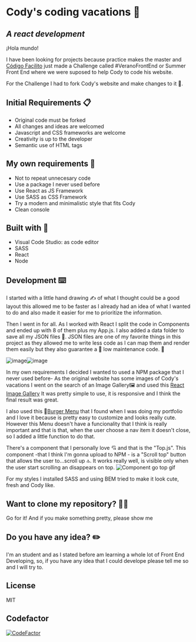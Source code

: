 # Cody's coding vacations 🐊
## _A react development_

¡Hola mundo!

I have been looking for projects because practice makes the master and [Código Facilito](https://codigofacilito.com/usuarios/mis_cursos) just made a Challenge called  #VeranoFrontEnd or Summer Front End where we were suposed to help Cody to code his website.

For the Challenge I had to fork Cody's website and make changes to it 🐊.

## Initial Requirements 📋

- Original code must be forked
- All changes and ideas are welcomed
- Javascript and CSS frameworks are welcome
- Creativity is  up to the developer
- Semantic use of HTML tags

## My own requirements 🌟

- Not to repeat unnecesary code
- Use a package I never  used before
- Use React as JS Framework
- Use SASS as CSS Framework
- Try a modern and minimalistic style that fits Cody
- Clean console

## Built with 🔨
- Visual Code Studio: as code editor
- SASS
- React
- Node

## Development ⌨️

I started with a little hand drawing ✍️ of what  I thought could be a good layout this allowed me to be faster  as I already had an idea of what I wanted to do and also made it easier for me to prioritize the information.

Then I went  in for all. As I worked with React I split the code in Components and ended up with 8 of them plus my App.js. I also added a data folder to save all my JSON files 📂. JSON files are one of my favorite things in this project as they allowed me to write less code as I can map them and render them easily but they also guarantee a 🚧 low maintenance code. 🚧

![image](https://user-images.githubusercontent.com/81619759/128156381-f30c4bec-4035-4f10-8e20-83b460c0f8d0.png)![image](https://user-images.githubusercontent.com/81619759/128156434-e83e2a77-4c9a-4583-85b1-ac9ec070a02c.png)

In my own requirements I decided I wanted  to used  a NPM package that  I  never used before- As the original website has some images of Cody's vacations I went on the search of an Image Gallery🖼️ and used this [React Image Gallery](https://www.npmjs.com/package/react-image-gallery) It was pretty simple  to use, it is responsive and I think the final result was great.

I also used this 🍔[Burger Menu](https://www.npmjs.com/package/react-burger-menu) that I found when I was doing my portfolio and I love it because is pretty easy to customize and looks really cute. However this Menu doesn't have a funcionality that I think is really important and that is that, when the user choose a nav item it doesn't close, so I added a  little function to do that.

There's a component that I personally love 💘 and that is the "Top.js". This component -that I think I'm gonna upload to NPM - is a "Scroll top" button that allows the user to...scroll up 🔝. It works really well, is visible only when the user start scrolling an disappears on top. 
![Component go top gif](https://user-images.githubusercontent.com/81619759/128014253-a4d5a79c-0fc0-4d31-b0fc-ea4dd7a128e5.gif)

For my styles I installed SASS and using BEM tried to make it look cute, fresh and Cody like.

## Want to clone my repository? 🐑🐑

Go for it! And if you make something pretty, please show me

## Do you have any idea? ✏️

I'm an student and as I stated before am learning a whole lot of Front End Developing, so, if  you have any idea that I could develope please tell me so and I will try to.

## License

MIT

## Codefactor 
[![CodeFactor](https://www.codefactor.io/repository/github/silviaespanagil/vacaciones-cody/badge)](https://www.codefactor.io/repository/github/silviaespanagil/vacaciones-cody)
